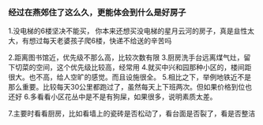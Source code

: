 

### 经过在燕郊住了这么久，更能体会到什么是好房子

1.没电梯的6楼坚决不能买， 你本来还想买没电梯的星月云河的房子，真是韭性太大，有想过每天老婆孩子爬6楼，快递不给送的辛苦吗



2.距离图书馆近，优先级不那么高，比较次数有限
3.厨房洗手台远离煤气灶，留下切菜的空间，这个优先级比较高，经常用
4.就买中兴和园那种小区的，楼间距很大。也不高，给人空旷的感觉。而且设施很全。
5.相比之下，举例地铁近不是那么重要。比较每天30公里都跑过了，虽然每天上下班两次。但如果价格到位也还好
6.多看看小区花丛中是不是有狗屎，如果很多，说明素质太差。

7.主要时看看厨房，比如看墙上的瓷砖是否松动了，看台面是否裂了，看是否整洁



